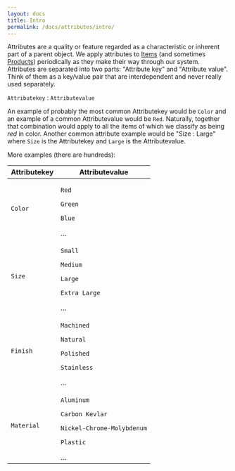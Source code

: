 ```yaml
---
layout: docs
title: Intro
permalink: /docs/attributes/intro/
---
```


[Items]: /
[Products]: /docs/products/intro/

Attributes are a quality or feature regarded as a characteristic or inherent part of a parent object. We apply attributes to [Items][Items] (and sometimes [Products][Products]) 
periodically as they make their way through our system. Attributes are separated into two parts: "Attribute key" and "Attribute value". Think of them as a key/value pair that are 
interdependent and never really used separately.

<p class="align-center">
    <code class="flag">Attributekey</code> : <code class="option">Attributevalue</code>
</p>

An example of probably the most common Attributekey would be <code class="flag">Color</code> and an example of a common Attributevalue would be <code class="option">Red</code>. Naturally, together that combination would apply to all the items of which we classify as being <em>red</em> in color. Another common attribute example would be "Size : Large" where <code class="flag">Size</code> is the Attributekey and <code class="option">Large</code> is the Attributevalue.

More examples (there are hundreds):

<table>
    <thead>
        <tr>
            <th><span class="flag">Attributekey</span></th>
            <th><span class="option">Attributevalue</span></th>
        </tr>
    </thead>
    <tbody>
        <tr>
            <td>
                <p><code class="flag">Color</code></p>
            </td>
            <td>
                <p><code class="option">Red</code></p>
                <p><code class="option">Green</code></p>
                <p><code class="option">Blue</code></p>
                ...
            </td>
        </tr>
        <tr>
            <td>
                <p><code class="flag">Size</code></p>
            </td>
            <td>
                <p><code class="option">Small</code></p>
                <p><code class="option">Medium</code></p>
                <p><code class="option">Large</code></p>
                <p><code class="option">Extra Large</code></p>
                ...
            </td>
        </tr>
        <tr>
            <td>
                <p><code class="flag">Finish</code></p>
            </td>
            <td>
                <p><code class="option">Machined</code></p>
                <p><code class="option">Natural</code></p>
                <p><code class="option">Polished</code></p>
                <p><code class="option">Stainless</code></p>
                ...
            </td>
        </tr>
        <tr>
            <td>
                <p><code class="flag">Material</code></p>
            </td>
            <td>
                <p><code class="option">Aluminum</code></p>
                <p><code class="option">Carbon Kevlar</code></p>
                <p><code class="option">Nickel-Chrome-Molybdenum</code></p>
                <p><code class="option">Plastic</code></p>
                ...
            </td>
        </tr>
    </tbody>
</table>
